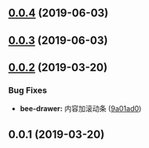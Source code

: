 <a name="0.0.4"></a>
## [0.0.4](https://github.com/tinper-bee/bee-drawer/compare/v0.0.3...v0.0.4) (2019-06-03)



<a name="0.0.3"></a>
## [0.0.3](https://github.com/tinper-bee/bee-drawer/compare/v0.0.2...v0.0.3) (2019-06-03)



<a name="0.0.2"></a>
## [0.0.2](https://github.com/tinper-bee/bee-drawer/compare/v0.0.1...v0.0.2) (2019-03-20)


### Bug Fixes

* **bee-drawer:** 内容加滚动条 ([9a01ad0](https://github.com/tinper-bee/bee-drawer/commit/9a01ad0))



<a name="0.0.1"></a>
## 0.0.1 (2019-03-20)



